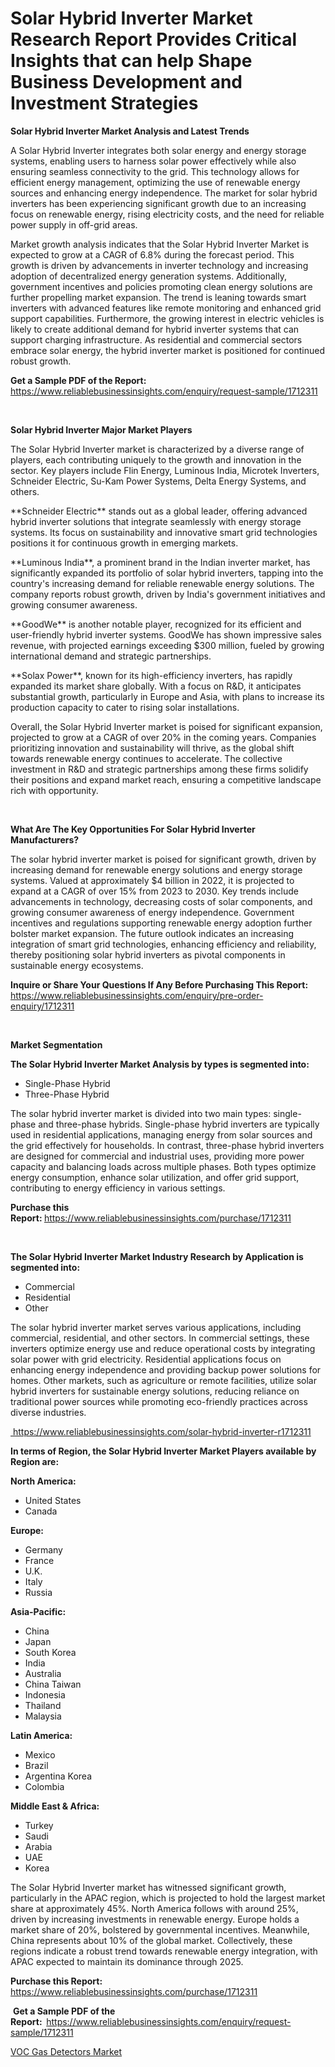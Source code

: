 <p><h1>Solar Hybrid Inverter Market Research Report Provides Critical Insights that can help Shape Business Development and Investment Strategies</h1></p><p><strong>Solar Hybrid Inverter Market Analysis and Latest Trends</strong></p>
<p><p>A Solar Hybrid Inverter integrates both solar energy and energy storage systems, enabling users to harness solar power effectively while also ensuring seamless connectivity to the grid. This technology allows for efficient energy management, optimizing the use of renewable energy sources and enhancing energy independence. The market for solar hybrid inverters has been experiencing significant growth due to an increasing focus on renewable energy, rising electricity costs, and the need for reliable power supply in off-grid areas.</p><p>Market growth analysis indicates that the Solar Hybrid Inverter Market is expected to grow at a CAGR of 6.8% during the forecast period. This growth is driven by advancements in inverter technology and increasing adoption of decentralized energy generation systems. Additionally, government incentives and policies promoting clean energy solutions are further propelling market expansion. The trend is leaning towards smart inverters with advanced features like remote monitoring and enhanced grid support capabilities. Furthermore, the growing interest in electric vehicles is likely to create additional demand for hybrid inverter systems that can support charging infrastructure. As residential and commercial sectors embrace solar energy, the hybrid inverter market is positioned for continued robust growth.</p></p>
<p><strong>Get a Sample PDF of the Report:&nbsp;</strong> <a href="https://www.reliablebusinessinsights.com/enquiry/request-sample/1712311?utm_campaign=2125&utm_medium=2&utm_source=Github&utm_content=ia&utm_term=16022025&utm_id=solar-hybrid-inverter">https://www.reliablebusinessinsights.com/enquiry/request-sample/1712311</a></p>
<p>&nbsp;</p>
<p><strong>Solar Hybrid Inverter Major Market Players</strong></p>
<p><p>The Solar Hybrid Inverter market is characterized by a diverse range of players, each contributing uniquely to the growth and innovation in the sector. Key players include Flin Energy, Luminous India, Microtek Inverters, Schneider Electric, Su-Kam Power Systems, Delta Energy Systems, and others. </p><p>**Schneider Electric** stands out as a global leader, offering advanced hybrid inverter solutions that integrate seamlessly with energy storage systems. Its focus on sustainability and innovative smart grid technologies positions it for continuous growth in emerging markets.</p><p>**Luminous India**, a prominent brand in the Indian inverter market, has significantly expanded its portfolio of solar hybrid inverters, tapping into the country's increasing demand for reliable renewable energy solutions. The company reports robust growth, driven by India's government initiatives and growing consumer awareness.</p><p>**GoodWe** is another notable player, recognized for its efficient and user-friendly hybrid inverter systems. GoodWe has shown impressive sales revenue, with projected earnings exceeding $300 million, fueled by growing international demand and strategic partnerships.</p><p>**Solax Power**, known for its high-efficiency inverters, has rapidly expanded its market share globally. With a focus on R&D, it anticipates substantial growth, particularly in Europe and Asia, with plans to increase its production capacity to cater to rising solar installations.</p><p>Overall, the Solar Hybrid Inverter market is poised for significant expansion, projected to grow at a CAGR of over 20% in the coming years. Companies prioritizing innovation and sustainability will thrive, as the global shift towards renewable energy continues to accelerate. The collective investment in R&D and strategic partnerships among these firms solidify their positions and expand market reach, ensuring a competitive landscape rich with opportunity.</p></p>
<p>&nbsp;</p>
<p><strong>What Are The Key Opportunities For Solar Hybrid Inverter Manufacturers?</strong></p>
<p><p>The solar hybrid inverter market is poised for significant growth, driven by increasing demand for renewable energy solutions and energy storage systems. Valued at approximately $4 billion in 2022, it is projected to expand at a CAGR of over 15% from 2023 to 2030. Key trends include advancements in technology, decreasing costs of solar components, and growing consumer awareness of energy independence. Government incentives and regulations supporting renewable energy adoption further bolster market expansion. The future outlook indicates an increasing integration of smart grid technologies, enhancing efficiency and reliability, thereby positioning solar hybrid inverters as pivotal components in sustainable energy ecosystems.</p></p>
<p><strong>Inquire or Share Your Questions If Any Before Purchasing This Report:</strong> <a href="https://www.reliablebusinessinsights.com/enquiry/pre-order-enquiry/1712311?utm_campaign=2125&utm_medium=2&utm_source=Github&utm_content=ia&utm_term=16022025&utm_id=solar-hybrid-inverter">https://www.reliablebusinessinsights.com/enquiry/pre-order-enquiry/1712311</a></p>
<p>&nbsp;</p>
<p><strong>Market Segmentation</strong></p>
<p><strong>The Solar Hybrid Inverter Market Analysis by types is segmented into:</strong></p>
<p><ul><li>Single-Phase Hybrid</li><li>Three-Phase Hybrid</li></ul></p>
<p><p>The solar hybrid inverter market is divided into two main types: single-phase and three-phase hybrids. Single-phase hybrid inverters are typically used in residential applications, managing energy from solar sources and the grid effectively for households. In contrast, three-phase hybrid inverters are designed for commercial and industrial uses, providing more power capacity and balancing loads across multiple phases. Both types optimize energy consumption, enhance solar utilization, and offer grid support, contributing to energy efficiency in various settings.</p></p>
<p><strong>Purchase this Report:&nbsp;</strong><a href="https://www.reliablebusinessinsights.com/purchase/1712311?utm_campaign=2125&utm_medium=2&utm_source=Github&utm_content=ia&utm_term=16022025&utm_id=solar-hybrid-inverter">https://www.reliablebusinessinsights.com/purchase/1712311</a></p>
<p>&nbsp;</p>
<p><strong>The Solar Hybrid Inverter Market Industry Research by Application is segmented into:</strong></p>
<p><ul><li>Commercial</li><li>Residential</li><li>Other</li></ul></p>
<p><p>The solar hybrid inverter market serves various applications, including commercial, residential, and other sectors. In commercial settings, these inverters optimize energy use and reduce operational costs by integrating solar power with grid electricity. Residential applications focus on enhancing energy independence and providing backup power solutions for homes. Other markets, such as agriculture or remote facilities, utilize solar hybrid inverters for sustainable energy solutions, reducing reliance on traditional power sources while promoting eco-friendly practices across diverse industries.</p></p>
<p><a href="https://www.reliablebusinessinsights.com/solar-hybrid-inverter-r1712311?utm_campaign=2125&utm_medium=2&utm_source=Github&utm_content=ia&utm_term=16022025&utm_id=solar-hybrid-inverter">&nbsp;https://www.reliablebusinessinsights.com/solar-hybrid-inverter-r1712311</a></p>
<p><strong>In terms of Region, the Solar Hybrid Inverter Market Players available by Region are:</strong></p>
<p>
    <p> <strong> North America: </strong>
        <ul>
            <li>United States</li>
            <li>Canada</li>
        </ul>
        </p> 
    <p> <strong> Europe: </strong>
        <ul>
            <li>Germany</li>
            <li>France</li>
            <li>U.K.</li>
            <li>Italy</li>
            <li>Russia</li>
        </ul>
        </p> 
    <p> <strong> Asia-Pacific: </strong>
        <ul>
            <li>China</li>
            <li>Japan</li>
            <li>South Korea</li>
            <li>India</li>
            <li>Australia</li>
            <li>China Taiwan</li>
            <li>Indonesia</li>
            <li>Thailand</li>
            <li>Malaysia</li>
        </ul>
        </p> 
    <p> <strong> Latin America: </strong>
        <ul>
            <li>Mexico</li>
            <li>Brazil</li>
            <li>Argentina Korea</li>
            <li>Colombia</li>
        </ul>
        </p> 
    <p> <strong> Middle East & Africa: </strong>
        <ul>
            <li>Turkey</li>
            <li>Saudi</li>
            <li>Arabia</li>
            <li>UAE</li>
            <li>Korea</li>
        </ul>
    </p>
    </p>
<p><p>The Solar Hybrid Inverter market has witnessed significant growth, particularly in the APAC region, which is projected to hold the largest market share at approximately 45%. North America follows with around 25%, driven by increasing investments in renewable energy. Europe holds a market share of 20%, bolstered by governmental incentives. Meanwhile, China represents about 10% of the global market. Collectively, these regions indicate a robust trend towards renewable energy integration, with APAC expected to maintain its dominance through 2025.</p></p>
<p><strong>Purchase this Report: </strong><a href="https://www.reliablebusinessinsights.com/purchase/1712311?utm_campaign=2125&utm_medium=2&utm_source=Github&utm_content=ia&utm_term=16022025&utm_id=solar-hybrid-inverter">https://www.reliablebusinessinsights.com/purchase/1712311</a></p>
<p>&nbsp;<strong>Get a Sample PDF of the Report:&nbsp;&nbsp;</strong><a href="https://www.reliablebusinessinsights.com/enquiry/request-sample/1712311?utm_campaign=2125&utm_medium=2&utm_source=Github&utm_content=ia&utm_term=16022025&utm_id=solar-hybrid-inverter">https://www.reliablebusinessinsights.com/enquiry/request-sample/1712311</a></p>
<p><strong></strong></p>
<p><p><a href="https://github.com/JubayerMia832/Market-Research-Report-List-1/blob/main/voc-gas-detectors-market.md?utm_campaign=2125&utm_medium=2&utm_source=Github&utm_content=ia&utm_term=16022025&utm_id=solar-hybrid-inverter">VOC Gas Detectors Market</a></p></p>